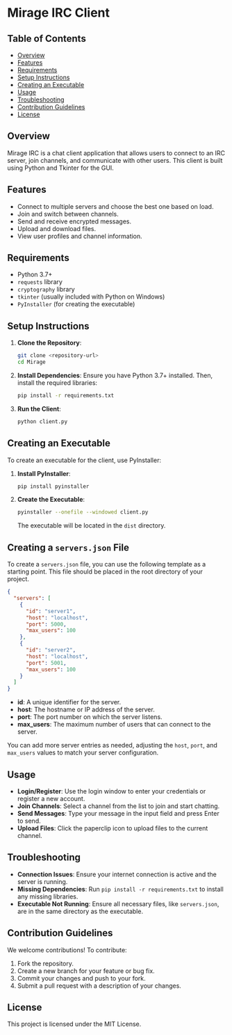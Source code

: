 # Mirage IRC Client

## Table of Contents
- [Overview](#overview)
- [Features](#features)
- [Requirements](#requirements)
- [Setup Instructions](#setup-instructions)
- [Creating an Executable](#creating-an-executable)
- [Usage](#usage)
- [Troubleshooting](#troubleshooting)
- [Contribution Guidelines](#contribution-guidelines)
- [License](#license)

## Overview
Mirage IRC is a chat client application that allows users to connect to an IRC server, join channels, and communicate with other users. This client is built using Python and Tkinter for the GUI.

## Features
- Connect to multiple servers and choose the best one based on load.
- Join and switch between channels.
- Send and receive encrypted messages.
- Upload and download files.
- View user profiles and channel information.

## Requirements
- Python 3.7+
- `requests` library
- `cryptography` library
- `tkinter` (usually included with Python on Windows)
- `PyInstaller` (for creating the executable)

## Setup Instructions
1. **Clone the Repository**:
   ```bash
   git clone <repository-url>
   cd Mirage
   ```

2. **Install Dependencies**:
   Ensure you have Python 3.7+ installed. Then, install the required libraries:
   ```bash
   pip install -r requirements.txt
   ```

3. **Run the Client**:
   ```bash
   python client.py
   ```

## Creating an Executable
To create an executable for the client, use PyInstaller:

1. **Install PyInstaller**:
   ```bash
   pip install pyinstaller
   ```

2. **Create the Executable**:
   ```bash
   pyinstaller --onefile --windowed client.py
   ```
   The executable will be located in the `dist` directory.

## Creating a `servers.json` File
To create a `servers.json` file, you can use the following template as a starting point. This file should be placed in the root directory of your project.

```json
{
  "servers": [
    {
      "id": "server1",
      "host": "localhost",
      "port": 5000,
      "max_users": 100
    },
    {
      "id": "server2",
      "host": "localhost",
      "port": 5001,
      "max_users": 100
    }
  ]
}
```

- **id**: A unique identifier for the server.
- **host**: The hostname or IP address of the server.
- **port**: The port number on which the server listens.
- **max_users**: The maximum number of users that can connect to the server.

You can add more server entries as needed, adjusting the `host`, `port`, and `max_users` values to match your server configuration.

## Usage
- **Login/Register**: Use the login window to enter your credentials or register a new account.
- **Join Channels**: Select a channel from the list to join and start chatting.
- **Send Messages**: Type your message in the input field and press Enter to send.
- **Upload Files**: Click the paperclip icon to upload files to the current channel.

## Troubleshooting
- **Connection Issues**: Ensure your internet connection is active and the server is running.
- **Missing Dependencies**: Run `pip install -r requirements.txt` to install any missing libraries.
- **Executable Not Running**: Ensure all necessary files, like `servers.json`, are in the same directory as the executable.

## Contribution Guidelines
We welcome contributions! To contribute:
1. Fork the repository.
2. Create a new branch for your feature or bug fix.
3. Commit your changes and push to your fork.
4. Submit a pull request with a description of your changes.

## License
This project is licensed under the MIT License. 